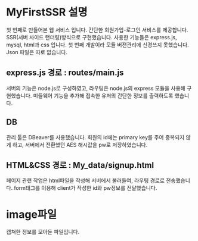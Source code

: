 # MyFirstSSR 설명

첫 번째로 만들어본 웹 서비스 입니다. 간단한 회원가입-로그인 서비스를 제공합니다. SSR(서버 사이드 랜더링)방식으로 구현했습니다.
사용한 기능들은 express.js, mysql, html과 css 입니다.
첫 번째 개발이라 모듈 버젼관리에 신경쓰지 못했습니다. Json 파일은 따로 없습니다.


## express.js   경로 : routes/main.js

서버의 기능은 node.js로 구성하였고, 라우팅은 node.js의 express 모듈을 사용해 구현했습니다. 
미들웨어 기능을 추가해 접속한 유저의 간단한 정보를 출력하도록 했습니다.

## DB
관리 툴은 DBeaver를 사용했습니다. 회원의 id에는 primary key를 주어 중복되지 않게 하고, 서버에서 전환했던 AES 해시값을 pw로 저장하였습니다.

## HTML&CSS    경로 : My_data/signup.html
페이지 관련 작업은 html파일을 작성해 서버에서 불러들여, 라우팅 경로로 전송했습니다.
form태그를 이용해 client가 작성한 id와 pw정보를 전달했습니다.


# image파일
캡쳐한 정보를 모아둔 파일입니다.




 

 
